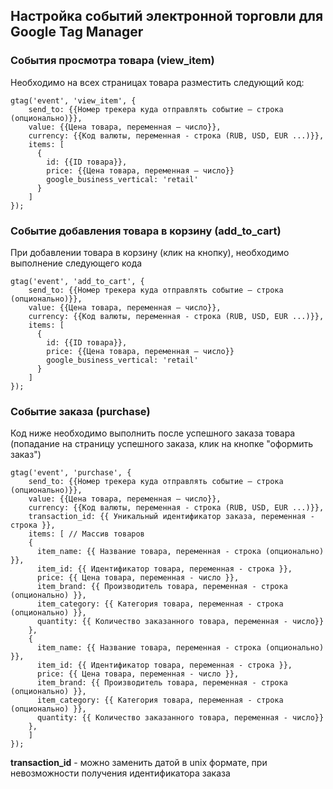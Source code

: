 
## Настройка событий электронной торговли для Google Tag Manager

### События просмотра товара (view_item)
Необходимо на всех страницах товара разместить следующий код:
```
gtag('event', 'view_item', {
    send_to: {{Номер трекера куда отправлять событие – строка (опционально)}},
    value: {{Цена товара, переменная – число}},
    currency: {{Код валюты, переменная - строка (RUB, USD, EUR ...)}},
    items: [
      {
        id: {{ID товара}},
        price: {{Цена товара, переменная – число}}
        google_business_vertical: 'retail'
      }
    ]
});
```

### Событие добавления товара в корзину (add_to_cart)
При добавлении товара в корзину (клик на кнопку), необходимо выполнение следующего кода
```
gtag('event', 'add_to_cart', {
    send_to: {{Номер трекера куда отправлять событие – строка (опционально)}},
    value: {{Цена товара, переменная – число}},
    currency: {{Код валюты, переменная - строка (RUB, USD, EUR ...)}},
    items: [
      {
        id: {{ID товара}},
        price: {{Цена товара, переменная – число}}
        google_business_vertical: 'retail'
      }
    ]
});

```

### Событие заказа (purchase)
Код ниже необходимо выполнить после успешного заказа товара (попадание на страницу успешного заказа, клик на кнопке "оформить заказ")
```
gtag('event', 'purchase', {
    send_to: {{Номер трекера куда отправлять событие – строка (опционально)}},
    value: {{Цена товара, переменная – число}},
    currency: {{Код валюты, переменная - строка (RUB, USD, EUR ...)}},
    transaction_id: {{ Уникальный идентификатор заказа, переменная - строка }},
    items: [ // Массив товаров
    {
      item_name: {{ Название товара, переменная - строка (опционально) }},
      item_id: {{ Идентификатор товара, переменная - строка }},
      price: {{ Цена товара, переменная - число }},
      item_brand: {{ Производитель товара, переменная - строка (опционально) }},
      item_category: {{ Категория товара, переменная - строка (опционально) }},
      quantity: {{ Количество заказанного товара, переменная - число}}
    },
    {
      item_name: {{ Название товара, переменная - строка (опционально) }},
      item_id: {{ Идентификатор товара, переменная - строка }},
      price: {{ Цена товара, переменная - число }},
      item_brand: {{ Производитель товара, переменная - строка (опционально) }},
      item_category: {{ Категория товара, переменная - строка (опционально) }},
      quantity: {{ Количество заказанного товара, переменная - число}}
    },
    ]
});

```
**transaction_id** - можно заменить датой в unix формате, при невозможности получения идентификатора заказа 
